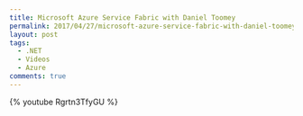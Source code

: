 ```yaml
---
title: Microsoft Azure Service Fabric with Daniel Toomey
permalink: 2017/04/27/microsoft-azure-service-fabric-with-daniel-toomey/
layout: post
tags:
  - .NET
  - Videos
  - Azure
comments: true
---
```



{% youtube Rgrtn3TfyGU %}


